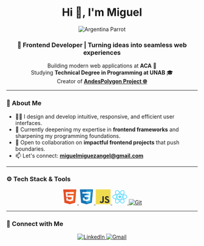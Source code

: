 <div align="center"> 
    <h1 align="center">Hi 👋, I'm Miguel</h1>
    <img height="40" src="https://cdn3.emoji.gg/emojis/7644_argentinaparrot.gif" alt="Argentina Parrot">
</div>

<h3 align="center">🎨 Frontend Developer | Turning ideas into seamless web experiences</h3>

<p align="center">
  Building modern web applications at <strong>ACA</strong> 🚗<br>
  Studying <strong>Technical Degree in Programming at UNAB</strong> 🎓<br>
  Creator of <a href="https://andespolygon.netlify.app/" target="_blank"><strong>AndesPolygon Project 🌐</strong></a>
</p>

---

### 🧩 About Me

- 👨‍💻 I design and develop intuitive, responsive, and efficient user interfaces.
- 🌱 Currently deepening my expertise in **frontend frameworks** and sharpening my programming foundations.
- 🤝 Open to collaboration on **impactful frontend projects** that push boundaries.
- 📫 Let's connect: **miguelmiguezangel@gmail.com**

---

### ⚙️ Tech Stack & Tools

<p align="center">
  <a href="https://developer.mozilla.org/en-US/docs/Web/HTML" target="_blank">
    <img src="https://raw.githubusercontent.com/devicons/devicon/master/icons/html5/html5-original.svg" alt="HTML5" width="40" height="40"/>
  </a>
  <a href="https://developer.mozilla.org/en-US/docs/Web/CSS" target="_blank">
    <img src="https://raw.githubusercontent.com/devicons/devicon/master/icons/css3/css3-original.svg" alt="CSS3" width="40" height="40"/>
  </a>
  <a href="https://developer.mozilla.org/en-US/docs/Web/JavaScript" target="_blank">
    <img src="https://raw.githubusercontent.com/devicons/devicon/master/icons/javascript/javascript-original.svg" alt="JavaScript" width="40" height="40"/>
  </a>
  <a href="https://reactjs.org/" target="_blank">
    <img src="https://raw.githubusercontent.com/devicons/devicon/master/icons/react/react-original.svg" alt="React" width="40" height="40"/>
  </a>
  <a href="https://git-scm.com/" target="_blank">
    <img src="https://www.vectorlogo.zone/logos/git-scm/git-scm-icon.svg" alt="Git" width="40" height="40"/>
  </a>
  <!-- Agrega más tecnologías si querés -->
</p>

---

### 📡 Connect with Me

<p align="center">
  <a href="https://www.linkedin.com/in/miguelmiguez/" target="_blank">
    <img src="https://img.shields.io/badge/LinkedIn-0077B5?style=for-the-badge&logo=linkedin&logoColor=white" alt="LinkedIn"/>
  </a>
  <a href="mailto:miguelmiguezangel@gmail.com">
    <img src="https://img.shields.io/badge/Gmail-D14836?style=for-the-badge&logo=gmail&logoColor=white" alt="Gmail"/>
  </a>
</p>
